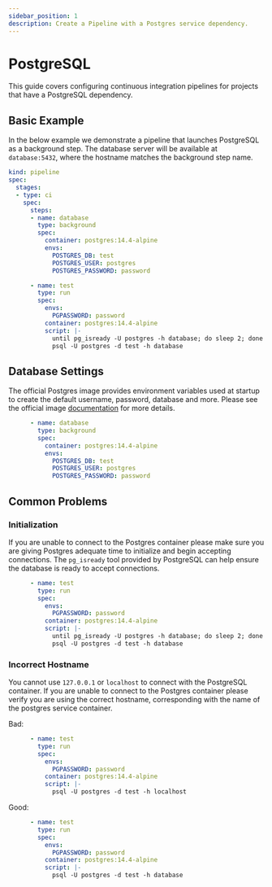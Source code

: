 ```yaml
---
sidebar_position: 1
description: Create a Pipeline with a Postgres service dependency.
---
```


# PostgreSQL

This guide covers configuring continuous integration pipelines for projects that have a PostgreSQL dependency.

## Basic Example

In the below example we demonstrate a pipeline that launches PostgreSQL as a background step. The database server will be available at `database:5432`, where the hostname matches the background step name.

```yaml {7-14} showLineNumbers
kind: pipeline
spec:
  stages:
  - type: ci
    spec:
      steps:
      - name: database
        type: background
        spec:
          container: postgres:14.4-alpine
          envs:
            POSTGRES_DB: test
            POSTGRES_USER: postgres
            POSTGRES_PASSWORD: password

      - name: test
        type: run
        spec:
          envs:
            PGPASSWORD: password
          container: postgres:14.4-alpine
          script: |-
            until pg_isready -U postgres -h database; do sleep 2; done
            psql -U postgres -d test -h database
```

## Database Settings

The official Postgres image provides environment variables used at startup
to create the default username, password, database and more. Please see the
official image [documentation](https://hub.docker.com/_/postgres/) for more
details.

```yaml {5-8}
      - name: database
        type: background
        spec:
          container: postgres:14.4-alpine
          envs:
            POSTGRES_DB: test
            POSTGRES_USER: postgres
            POSTGRES_PASSWORD: password
```

## Common Problems

### Initialization

If you are unable to connect to the Postgres container please make sure you
are giving Postgres adequate time to initialize and begin accepting
connections. The `pg_isready` tool provided by PostgreSQL can help ensure the
database is ready to accept connections.

```yaml {8}
      - name: test
        type: run
        spec:
          envs:
            PGPASSWORD: password
          container: postgres:14.4-alpine
          script: |-
            until pg_isready -U postgres -h database; do sleep 2; done
            psql -U postgres -d test -h database
```

### Incorrect Hostname

You cannot use `127.0.0.1` or `localhost` to connect with the PostgreSQL
container. If you are unable to connect to the Postgres container please
verify you are using the correct hostname, corresponding with the name
of the postgres service container. 

Bad:

```yaml {8}
      - name: test
        type: run
        spec:
          envs:
            PGPASSWORD: password
          container: postgres:14.4-alpine
          script: |-
            psql -U postgres -d test -h localhost
```

Good:

```yaml {8}
      - name: test
        type: run
        spec:
          envs:
            PGPASSWORD: password
          container: postgres:14.4-alpine
          script: |-
            psql -U postgres -d test -h database
```